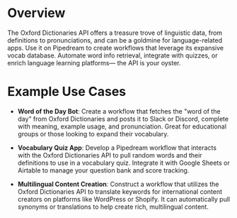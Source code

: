 # Overview

The Oxford Dictionaries API offers a treasure trove of linguistic data, from definitions to pronunciations, and can be a goldmine for language-related apps. Use it on Pipedream to create workflows that leverage its expansive vocab database. Automate word info retrieval, integrate with quizzes, or enrich language learning platforms— the API is your oyster.

# Example Use Cases

- **Word of the Day Bot**: Create a workflow that fetches the "word of the day" from Oxford Dictionaries and posts it to Slack or Discord, complete with meaning, example usage, and pronunciation. Great for educational groups or those looking to expand their vocabulary.

- **Vocabulary Quiz App**: Develop a Pipedream workflow that interacts with the Oxford Dictionaries API to pull random words and their definitions to use in a vocabulary quiz. Integrate it with Google Sheets or Airtable to manage your question bank and score tracking.

- **Multilingual Content Creation**: Construct a workflow that utilizes the Oxford Dictionaries API to translate keywords for international content creators on platforms like WordPress or Shopify. It can automatically pull synonyms or translations to help create rich, multilingual content.
